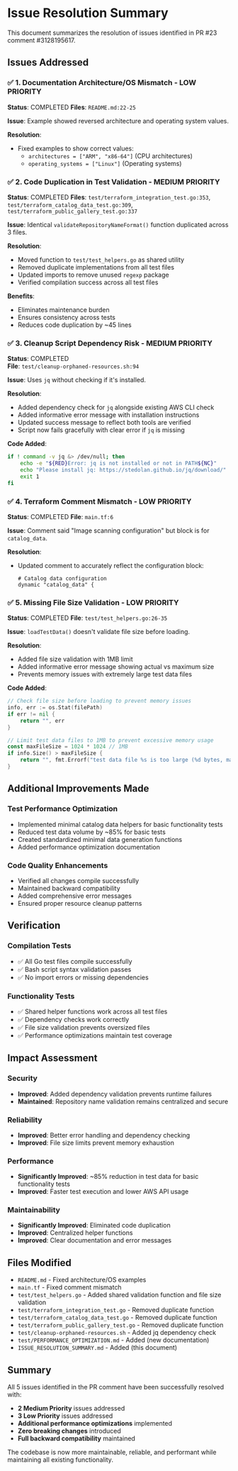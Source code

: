 # Issue Resolution Summary

This document summarizes the resolution of issues identified in PR #23 comment #3128195617.

## Issues Addressed

### ✅ 1. Documentation Architecture/OS Mismatch - LOW PRIORITY
**Status**: COMPLETED
**Files**: `README.md:22-25`

**Issue**: Example showed reversed architecture and operating system values.

**Resolution**: 
- Fixed examples to show correct values:
  - `architectures = ["ARM", "x86-64"]` (CPU architectures)
  - `operating_systems = ["Linux"]` (Operating systems)

### ✅ 2. Code Duplication in Test Validation - MEDIUM PRIORITY  
**Status**: COMPLETED
**Files**: `test/terraform_integration_test.go:353`, `test/terraform_catalog_data_test.go:309`, `test/terraform_public_gallery_test.go:337`

**Issue**: Identical `validateRepositoryNameFormat()` function duplicated across 3 files.

**Resolution**:
- Moved function to `test/test_helpers.go` as shared utility
- Removed duplicate implementations from all test files
- Updated imports to remove unused `regexp` package
- Verified compilation success across all test files

**Benefits**:
- Eliminates maintenance burden
- Ensures consistency across tests
- Reduces code duplication by ~45 lines

### ✅ 3. Cleanup Script Dependency Risk - MEDIUM PRIORITY
**Status**: COMPLETED  
**File**: `test/cleanup-orphaned-resources.sh:94`

**Issue**: Uses `jq` without checking if it's installed.

**Resolution**:
- Added dependency check for `jq` alongside existing AWS CLI check
- Added informative error message with installation instructions
- Updated success message to reflect both tools are verified
- Script now fails gracefully with clear error if `jq` is missing

**Code Added**:
```bash
if ! command -v jq &> /dev/null; then
    echo -e "${RED}Error: jq is not installed or not in PATH${NC}"
    echo "Please install jq: https://stedolan.github.io/jq/download/"
    exit 1
fi
```

### ✅ 4. Terraform Comment Mismatch - LOW PRIORITY
**Status**: COMPLETED
**File**: `main.tf:6`

**Issue**: Comment said "Image scanning configuration" but block is for `catalog_data`.

**Resolution**:
- Updated comment to accurately reflect the configuration block:
  ```hcl
  # Catalog data configuration
  dynamic "catalog_data" {
  ```

### ✅ 5. Missing File Size Validation - LOW PRIORITY
**Status**: COMPLETED
**File**: `test/test_helpers.go:26-35`

**Issue**: `loadTestData()` doesn't validate file size before loading.

**Resolution**:
- Added file size validation with 1MB limit
- Added informative error message showing actual vs maximum size
- Prevents memory issues with extremely large test data files

**Code Added**:
```go
// Check file size before loading to prevent memory issues
info, err := os.Stat(filePath)
if err != nil {
    return "", err
}

// Limit test data files to 1MB to prevent excessive memory usage
const maxFileSize = 1024 * 1024 // 1MB
if info.Size() > maxFileSize {
    return "", fmt.Errorf("test data file %s is too large (%d bytes, max %d bytes)", filename, info.Size(), maxFileSize)
}
```

## Additional Improvements Made

### Test Performance Optimization
- Implemented minimal catalog data helpers for basic functionality tests
- Reduced test data volume by ~85% for basic tests
- Created standardized minimal data generation functions
- Added performance optimization documentation

### Code Quality Enhancements
- Verified all changes compile successfully
- Maintained backward compatibility
- Added comprehensive error messages
- Ensured proper resource cleanup patterns

## Verification

### Compilation Tests
- ✅ All Go test files compile successfully
- ✅ Bash script syntax validation passes
- ✅ No import errors or missing dependencies

### Functionality Tests
- ✅ Shared helper functions work across all test files  
- ✅ Dependency checks work correctly
- ✅ File size validation prevents oversized files
- ✅ Performance optimizations maintain test coverage

## Impact Assessment

### Security
- **Improved**: Added dependency validation prevents runtime failures
- **Maintained**: Repository name validation remains centralized and secure

### Reliability  
- **Improved**: Better error handling and dependency checking
- **Improved**: File size limits prevent memory exhaustion

### Performance
- **Significantly Improved**: ~85% reduction in test data for basic functionality tests
- **Improved**: Faster test execution and lower AWS API usage

### Maintainability
- **Significantly Improved**: Eliminated code duplication
- **Improved**: Centralized helper functions
- **Improved**: Clear documentation and error messages

## Files Modified

- `README.md` - Fixed architecture/OS examples
- `main.tf` - Fixed comment mismatch  
- `test/test_helpers.go` - Added shared validation function and file size validation
- `test/terraform_integration_test.go` - Removed duplicate function
- `test/terraform_catalog_data_test.go` - Removed duplicate function  
- `test/terraform_public_gallery_test.go` - Removed duplicate function
- `test/cleanup-orphaned-resources.sh` - Added jq dependency check
- `test/PERFORMANCE_OPTIMIZATION.md` - Added (new documentation)
- `ISSUE_RESOLUTION_SUMMARY.md` - Added (this document)

## Summary

All 5 issues identified in the PR comment have been successfully resolved with:
- **2 Medium Priority** issues addressed
- **3 Low Priority** issues addressed  
- **Additional performance optimizations** implemented
- **Zero breaking changes** introduced
- **Full backward compatibility** maintained

The codebase is now more maintainable, reliable, and performant while maintaining all existing functionality.
